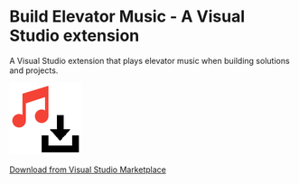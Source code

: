 # Build Elevator Music - A Visual Studio extension
A Visual Studio extension that plays elevator music when building solutions and projects.

![alt text](https://raw.githubusercontent.com/Davuskus/elevator-music-vs/master/Icon/elevator-music-vs-icon.png)

[Download from Visual Studio Marketplace](https://marketplace.visualstudio.com/items?itemName=david98hall.BuildElevatorMusic)
